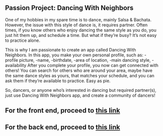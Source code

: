 ## Passion Project: Dancing With Neighbors

One of my hobbies in my spare time is to dance, mainly Salsa & Bachata.
However, the issue with this style of dance is, it requires partner.
Often times, if you know others who enjoy dancing the same style as you do, you just hit them up, and schedule a time.
But what if they’re busy? It’s not easy to practice alone.

This is why I am passionate to create an app called Dancing With Neighbors.
In this app, you make your own personal profile, such as:
  -profile picture,
  -name,
  -birthdate,
  -area of location,
  -main dancing style,
  -availability
After you complete your profile, you now can get connected with others!
You can search for others who are around your area, maybe have the same dance styles as yours, that matches your schedule,
and you can ask them if they’re available to practice. Easy as pie.

So, dancers, or anyone who’s interested in dancing but required partner(s), just use Dancing With Neighbors app, and create a community of dancers!

## For the front end, proceed to [this link](https://github.com/fmintar1/DancingWithNeighbors-FrontEnd)

## For the back end, proceed to [this link](https://github.com/fmintar1/DancingWithNeighbors-BackEnd)
